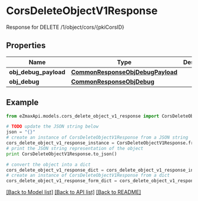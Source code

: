 # CorsDeleteObjectV1Response

Response for DELETE /1/object/cors/{pkiCorsID}

## Properties
Name | Type | Description | Notes
------------ | ------------- | ------------- | -------------
**obj_debug_payload** | [**CommonResponseObjDebugPayload**](CommonResponseObjDebugPayload.md) |  | 
**obj_debug** | [**CommonResponseObjDebug**](CommonResponseObjDebug.md) |  | [optional] 

## Example

```python
from eZmaxApi.models.cors_delete_object_v1_response import CorsDeleteObjectV1Response

# TODO update the JSON string below
json = "{}"
# create an instance of CorsDeleteObjectV1Response from a JSON string
cors_delete_object_v1_response_instance = CorsDeleteObjectV1Response.from_json(json)
# print the JSON string representation of the object
print CorsDeleteObjectV1Response.to_json()

# convert the object into a dict
cors_delete_object_v1_response_dict = cors_delete_object_v1_response_instance.to_dict()
# create an instance of CorsDeleteObjectV1Response from a dict
cors_delete_object_v1_response_form_dict = cors_delete_object_v1_response.from_dict(cors_delete_object_v1_response_dict)
```
[[Back to Model list]](../README.md#documentation-for-models) [[Back to API list]](../README.md#documentation-for-api-endpoints) [[Back to README]](../README.md)


